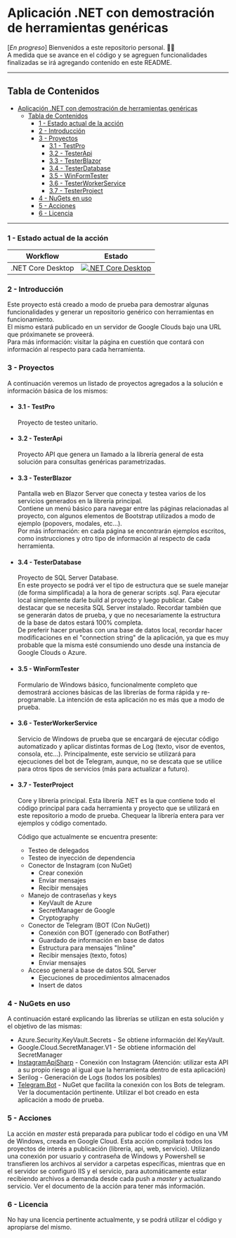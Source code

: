 # Aplicación .NET con demostración de herramientas genéricas

[_En progreso_] Bienvenidos a este repositorio personal. 👋🏻 </br>
A medida que se avance en el código y se agreguen funcionalidades finalizadas se irá agregando contenido en este README.

---

## Tabla de Contenidos

- [Aplicación .NET con demostración de herramientas genéricas](#aplicación-net-con-demostración-de-herramientas-genéricas)
  - [Tabla de Contenidos](#tabla-de-contenidos)
    - [1 - Estado actual de la acción](#1---estado-actual-de-la-acción)
    - [2 - Introducción](#2---introducción)
    - [3 - Proyectos](#3---proyectos)
      - [3.1 - TestPro](#31---testpro)
      - [3.2 - TesterApi](#32---testerapi)
      - [3.3 - TesterBlazor](#33---testerblazor)
      - [3.4 - TesterDatabase](#34---testerdatabase)
      - [3.5 - WinFormTester](#35---winformtester)
      - [3.6 - TesterWorkerService](#36---testerworkerservice)
      - [3.7 - TesterProject](#37---testerproject)
    - [4 - NuGets en uso](#4---nugets-en-uso)
    - [5 - Acciones](#5---acciones)
    - [6 - Licencia](#6---licencia)


---

### 1 - Estado actual de la acción

| Workflow         | Estado                                                                 |
|------------------|------------------------------------------------------------------------|
| .NET Core Desktop | [![.NET Core Desktop](https://github.com/ramiroagm/WinFormTester/actions/workflows/dotnet-desktop.yml/badge.svg?branch=master)](https://github.com/ramiroagm/WinFormTester/actions/workflows/dotnet-desktop.yml)

### 2 - Introducción

Este proyecto está creado a modo de prueba para demostrar algunas funcionalidades y generar un repositorio genérico con herramientas en funcionamiento. </br>
El mismo estará publicado en un servidor de Google Clouds bajo una URL que próximanete se proveerá. </br>
Para más información: visitar la página en cuestión que contará con información al respecto para cada herramienta.

### 3 - Proyectos

A continuación veremos un listado de proyectos agregados a la solución e información básica de los mismos: </br>

* #### 3.1 - TestPro

  Proyecto de testeo unitario.

* #### 3.2 - TesterApi
  
  Proyecto API que genera un llamado a la librería general de esta solución para consultas genéricas parametrizadas.

* #### 3.3 - TesterBlazor

  Pantalla web en Blazor Server que conecta y testea varios de los servicios generados en la librería principal. </br>
  Contiene un menú básico para navegar entre las páginas relacionadas al proyecto, con algunos elementos de Bootstrap utilizados a modo de ejemplo (popovers, modales, etc...). </br>
  Por más información: en cada página se encontrarán ejemplos escritos, como instrucciones y otro tipo de información al respecto de cada herramienta.
  
* #### 3.4 - TesterDatabase

  Proyecto de SQL Server Database. </br>
  En este proyecto se podrá ver el tipo de estructura que se suele manejar (de forma simplificada) a la hora de generar scripts .sql. Para ejecutar local simplemente darle build al proyecto y luego publicar. Cabe destacar que se necesita SQL Server instalado. Recordar también que se generarán datos de prueba, y que no necesariamente la estructura de la base de datos estará 100% completa. </br>
  De preferir hacer pruebas con una base de datos local, recordar hacer modificaciones en el "connection string" de la aplicación, ya que es muy probable que la misma esté consumiendo uno desde una instancia de Google Clouds o Azure.

* #### 3.5 - WinFormTester
  
  Formulario de Windows básico, funcionalmente completo que demostrará acciones básicas de las librerías de forma rápida y re-programable. La intención de esta aplicación no es más que a modo de prueba.

* #### 3.6 - TesterWorkerService
  
  Servicio de Windows de prueba que se encargará de ejecutar código automatizado y aplicar distintas formas de Log (texto, visor de eventos, consola, etc...). Principalmente, este servicio se utilizará para ejecuciones del bot de Telegram, aunque, no se descata que se utilice para otros tipos de servicios (más para actualizar a futuro).

* #### 3.7 - TesterProject
  
  Core y librería principal. Esta librería .NET es la que contiene todo el código principal para cada herramienta y proyecto que se utilizará en este repositorio a modo de prueba. Chequear la librería entera para ver ejemplos y código comentado.

  Código que actualmente se encuentra presente: </br>
  * Testeo de delegados
  * Testeo de inyección de dependencia
  * Conector de Instagram (con NuGet)
    * Crear conexión
    * Enviar mensajes
    * Recibir mensajes
  * Manejo de contraseñas y keys
    * KeyVault de Azure
    * SecretManager de Google
    * Cryptography
  * Conector de Telegram (BOT (Con NuGet))
    * Conexión con BOT (generado con BotFather)
    * Guardado de información en base de datos
    * Estructura para mensajes "Inline"
    * Recibir mensajes (texto, fotos)
    * Enviar mensajes
  * Acceso general a base de datos SQL Server
    * Ejecuciones de procedimientos almacenados
    * Insert de datos

### 4 - NuGets en uso

A continuación estaré explicando las librerías se utilizan en esta solución y el objetivo de las mismas: </br>

* Azure.Security.KeyVault.Secrets - Se obtiene información del KeyVault.
* Google.Cloud.SecretManager.V1 - Se obtiene información del SecretManager
* [InstagramApiSharp](https://www.nuget.org/packages/InstagramApiSharp/1.8.0?_src=template) - Conexión con Instagram (Atención: utilizar esta API a su propio riesgo al igual que la herramienta dentro de esta aplicación)
* Serilog - Generación de Logs (todos los posibles)
* [Telegram.Bot](https://www.nuget.org/packages/Telegram.Bot/22.4.4?_src=template) - NuGet que facilita la conexión con los Bots de telegram. Ver la documentación pertinente. Utilizar el bot creado en esta aplicación a modo de prueba.

### 5 - Acciones

La acción en _master_ está preparada para publicar todo el código en una VM de Windows, creada en Google Cloud. Esta acción compilará todos los proyectos de interés a publicación (librería, api, web, servicio). Utilizando una conexión por usuario y contraseña de Windows y Powershell se transfieren los archivos al servidor a carpetas específicas, mientras que en el servidor se configuró IIS y el servicio, para automáticamente estar recibiendo archivos a demanda desde cada push a _master_ y actualizando servicio. Ver el documento de la acción para tener más información.

### 6 - Licencia

No hay una licencia pertinente actualmente, y se podrá utilizar el código y apropiarse del mismo.
